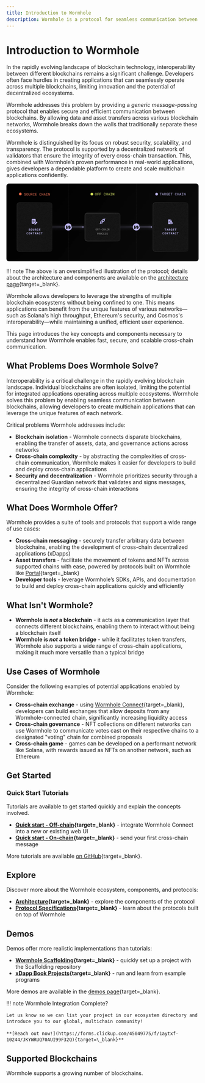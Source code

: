 ```yaml
---
title: Introduction to Wormhole
description: Wormhole is a protocol for seamless communication between blockchains, enabling cross-chain applications and integrations.
---
```


# Introduction to Wormhole

In the rapidly evolving landscape of blockchain technology, interoperability between different blockchains remains a significant challenge. Developers often face hurdles in creating applications that can seamlessly operate across multiple blockchains, limiting innovation and the potential of decentralized ecosystems.

Wormhole addresses this problem by providing a _generic message-passing_ protocol that enables secure and efficient communication between blockchains. By allowing data and asset transfers across various blockchain networks, Wormhole breaks down the walls that traditionally separate these ecosystems.

Wormhole is distinguished by its focus on robust security, scalability, and transparency. The protocol is supported by a decentralized network of validators that ensure the integrity of every cross-chain transaction. This, combined with Wormhole’s proven performance in real-world applications, gives developers a dependable platform to create and scale multichain applications confidently.

![Message-passing process in the Wormhole protocol](/images/learn/introduction/introduction-1.webp)

!!! note
    The above is an oversimplified illustration of the protocol; details about the architecture and components are available on the [architecture page](/learn/architecture/){target=\_blank}.

Wormhole allows developers to leverage the strengths of multiple blockchain ecosystems without being confined to one. This means applications can benefit from the unique features of various networks—such as Solana's high throughput, Ethereum's security, and Cosmos's interoperability—while maintaining a unified, efficient user experience.

This page introduces the key concepts and components necessary to understand how Wormhole enables fast, secure, and scalable cross-chain communication.

## What Problems Does Wormhole Solve?

Interoperability is a critical challenge in the rapidly evolving blockchain landscape. Individual blockchains are often isolated, limiting the potential for integrated applications operating across multiple ecosystems. Wormhole solves this problem by enabling seamless communication between blockchains, allowing developers to create multichain applications that can leverage the unique features of each network.

Critical problems Wormhole addresses include:

- **Blockchain isolation** - Wormhole connects disparate blockchains, enabling the transfer of assets, data, and governance actions across networks
- **Cross-chain complexity** - by abstracting the complexities of cross-chain communication, Wormhole makes it easier for developers to build and deploy cross-chain applications
- **Security and decentralization** - Wormhole prioritizes security through a decentralized Guardian network that validates and signs messages, ensuring the integrity of cross-chain interactions

## What Does Wormhole Offer?

Wormhole provides a suite of tools and protocols that support a wide range of use cases:

- **Cross-chain messaging** - securely transfer arbitrary data between blockchains, enabling the development of cross-chain decentralized applications (xDapps)
- **Asset transfers** - facilitate the movement of tokens and NFTs across supported chains with ease, powered by protocols built on Wormhole like [Portal](https://portalbridge.com/){target=\_blank}
- **Developer tools** - leverage Wormhole’s SDKs, APIs, and documentation to build and deploy cross-chain applications quickly and efficiently

## What Isn't Wormhole?

- **Wormhole is _not_ a blockchain** - it acts as a communication layer that connects different blockchains, enabling them to interact without being a blockchain itself
- **Wormhole is _not_ a token bridge** - while it facilitates token transfers, Wormhole also supports a wide range of cross-chain applications, making it much more versatile than a typical bridge

## Use Cases of Wormhole

Consider the following examples of potential applications enabled by Wormhole:

- **Cross-chain exchange** - using [Wormhole Connect](#){target=\_blank}, developers can build exchanges that allow deposits from any Wormhole-connected chain, significantly increasing liquidity access <!-- Wormhole Connect: Bridging Made Easy -->
- **Cross-chain governance** - NFT collections on different networks can use Wormhole to communicate votes cast on their respective chains to a designated "voting" chain for combined proposals
- **Cross-chain game** - games can be developed on a performant network like Solana, with rewards issued as NFTs on another network, such as Ethereum

## Get Started

### Quick Start Tutorials

Tutorials are available to get started quickly and explain the concepts involved.

- **[Quick start - Off-chain](#){target=\_blank}** - integrate Wormhole Connect into a new or existing web UI <!-- Wormhole Connect: Bridging Made Easy -->
- **[Quick start - On-chain](#){target=\_blank}** - send your first cross-chain message <!-- Developing Cross Chain Dapps -->

More tutorials are available [on GitHub](#){target=\_blank}. <!-- tutorials will be on the docs site -->

## Explore

Discover more about the Wormhole ecosystem, components, and protocols:

- **[Architecture](/learn/architecture/){target=\_blank}** - explore the components of the protocol
- **[Protocol Specifications](https://github.com/wormhole-foundation/wormhole/tree/main/whitepapers){target=\_blank}** - learn about the protocols built on top of Wormhole

## Demos

Demos offer more realistic implementations than tutorials:

- **[Wormhole Scaffolding](https://github.com/wormhole-foundation/wormhole-scaffolding){target=\_blank}** - quickly set up a project with the Scaffolding repository
- **[xDapp Book Projects](https://github.com/wormhole-foundation/xdapp-book/tree/main/projects){target=\_blank}** - run and learn from example programs

More demos are available in the [demos page](#){target=\_blank}. <!-- demos page -->

!!! note
    Wormhole Integration Complete?

    Let us know so we can list your project in our ecosystem directory and introduce you to our global, multichain community!

    **[Reach out now!](https://forms.clickup.com/45049775/f/1aytxf-10244/JKYWRUQ70AUI99F32Q){target=\_blank}**

## Supported Blockchains

Wormhole supports a growing number of blockchains.

<!-- List of Blockchains here -->